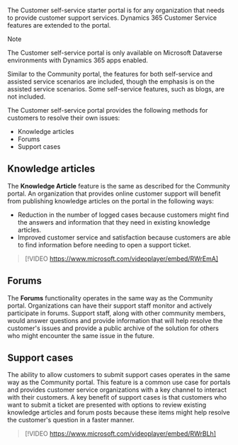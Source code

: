 The Customer self-service starter portal is for any organization that needs to provide customer support services. Dynamics 365 Customer Service features are extended to the portal.

> [!NOTE]
> The Customer self-service portal is only available on Microsoft Dataverse environments with Dynamics 365 apps enabled.

Similar to the Community portal, the features for both self-service and assisted service scenarios are included, though the emphasis is on the assisted service scenarios. Some self-service features, such as blogs, are not included.

The Customer self-service portal provides the following methods for customers to resolve their own issues: 

- Knowledge articles
- Forums
- Support cases

## Knowledge articles

The **Knowledge Article** feature is the same as described for the Community portal. An organization that provides online customer support will benefit from publishing knowledge articles on the portal in the following ways:

- Reduction in the number of logged cases because customers might find the answers and information that they need in existing knowledge articles.
- Improved customer service and satisfaction because customers are able to find information before needing to open a support ticket.

> [!VIDEO https://www.microsoft.com/videoplayer/embed/RWrEmA]

## Forums

The **Forums** functionality operates in the same way as the Community portal. Organizations can have their support staff monitor and actively participate in forums. Support staff, along with other community members, would answer questions and provide information that will help resolve the customer's issues and provide a public archive of the solution for others who might encounter the same issue in the future.

## Support cases

The ability to allow customers to submit support cases operates in the same way as the Community portal. This feature is a common use case for portals and provides customer service organizations with a key channel to interact with their customers. A key benefit of support cases is that customers who want to submit a ticket are presented with options to review existing knowledge articles and forum posts because these items might help resolve the customer's question in a faster manner.

> [!VIDEO https://www.microsoft.com/videoplayer/embed/RWrBLh]
